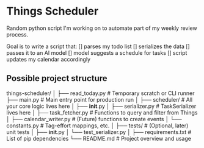 # Things Scheduler

Random python script I'm working on to automate part of my weekly review process.

Goal is to write a script that:
[] parses my todo list
[] serializes the data
[] passes it to an AI model
[] model suggests a schedule for tasks
[] script updates my calendar accordingly

## Possible project structure

things-scheduler/
│
├── read_today.py               # Temporary scratch or CLI runner
├── main.py                     # Main entry point for production run
│
├── scheduler/                  # All your core logic lives here
│   ├── __init__.py
│   ├── serializer.py           # TaskSerializer lives here
│   ├── task_fetcher.py         # Functions to query and filter from Things
│   ├── calendar_writer.py      # (Future) functions to create events
│   └── constants.py            # Tag-effort mappings, etc.
│
├── tests/                      # (Optional, later) unit tests
│   ├── __init__.py
│   └── test_serializer.py
│
├── requirements.txt            # List of pip dependencies
└── README.md                   # Project overview and usage
